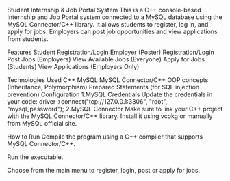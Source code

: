 Student Internship & Job Portal System
This is a C++ console-based Internship and Job Portal system connected to a MySQL database using the MySQL Connector/C++ library. It allows students to register, log in, and apply for jobs. Employers can post job opportunities and view applications from students.

 Features
 Student Registration/Login
 Employer (Poster) Registration/Login
 Post Jobs (Employers)
 View Available Jobs (Everyone)
 Apply for Jobs (Students)
 View Applications (Employers Only)

 Technologies Used
C++
MySQL
MySQL Connector/C++
OOP concepts (Inheritance, Polymorphism)
Prepared Statements (for SQL injection prevention)
Configuration
1.MySQL Credentials
Update the credentials in your code:
driver->connect("tcp://127.0.0.1:3306", "root", "mysql_password");
2.MySQL Connector
Make sure to link your C++ project with the MySQL Connector/C++ library. Install it using vcpkg or manually from MySQL official site.

How to Run
Compile the program using a C++ compiler that supports MySQL Connector/C++.

Run the executable.

Choose from the main menu to register, login, post or apply for jobs.

